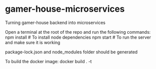 # gamer-house-microservices
Turning gamer-house backend into microservices

Open a terminal at the root of the repo and run the following commands:
npm install # To install node dependencies
npm start # To run the server and make sure it is working

package-lock.json and node_modules folder should be generated

To build the docker image:
docker build . -t <image-name>
